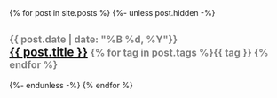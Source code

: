 <div class="container m-3">
  {% for post in site.posts %}
    {%- unless post.hidden -%}
        <h2>
            <small style="color: grey;">{{ post.date | date: "%B %d, %Y"}}</small>
            <br>
            <a href="{{ post.url }}">{{ post.title }}</a> <small style="color: grey;">{% for tag in post.tags %}<span><b>{{ tag }} </b></span>{% endfor %}</small>
        </h2>
    {%- endunless -%}
  {% endfor %}
</div>
